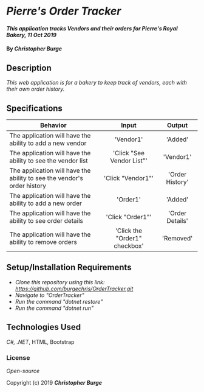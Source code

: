 # _Pierre's Order Tracker_

#### _This application tracks Vendors and their orders for Pierre's Royal Bakery, 11 Oct 2019_

#### By _**Christopher Burge**_

## Description

_This web application is for a bakery to keep track of vendors, each with their own order history._

## Specifications

| Behavior | Input | Output |
| -------- | :---------: | :---------: |
| The application will have the ability to add a new vendor | 'Vendor1' | 'Added' |
| The application will have the ability to see the vendor list | 'Click "See Vendor List"' | 'Vendor1' |
| The application will have the ability to see the vendor's order history | 'Click "Vendor1"' | 'Order History' |
| The application will have the ability to add a new order | 'Order1' | 'Added' |
| The application will have the ability to see order details | 'Click "Order1"' | 'Order Details' |
| The application will have the ability to remove orders | 'Click the "Order1" checkbox' | 'Removed' |


## Setup/Installation Requirements

* _Clone this repository using this link: https://github.com/burgechris/OrderTracker.git_
* _Navigate to "OrderTracker"_
* _Run the command "dotnet restore"_
* _Run the command "dotnet run"_

## Technologies Used

_C#, .NET_, HTML, Bootstrap

### License

*Open-source*

Copyright (c) 2019 **_Christopher Burge_**